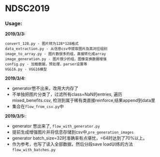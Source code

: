 # NDSC2019

### Usage:

**2019/3/3:**
```
convert_128.py - 图片转为128*128格式
data_extraction.py - 从信息csv中提取图片及其对应组别
image_to_array.py - 图片数很多的组，直接转化成array
image_generation.py - 图片很少的组，图像变换数据增强
config.py - 加载数据，预处理，parser设置等
VGG16.py - VGG16模型
```

**2019/3/4:**
- generator憋不出来，改用大内存了
- 不单独把图片分类了，过滤所有class=NaN的entries, 遍历mixed_benefits.csv, 检测到属于稀有类直接reinforce,结果append到data里
- 集合在```flow_from_csv.py```中

**2019/3/5:**:
- generator 憋出来了, ```flow_with_generator.py```
- 提前生成增强图片并将信息存储到csv中,```pre_generation_images```
- generator batch_size=32时准确率有点堪忧，=64时达到了70%以上。
- 作为参考，也写了读入全部数据，然后分段save load训练的方法 ```flow_with_batches.py```
